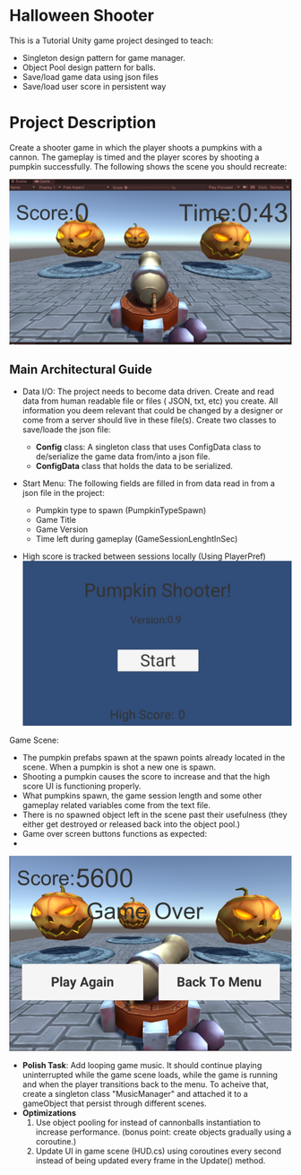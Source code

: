 # Halloween Shooter

This is a Tutorial Unity game project desinged to teach:

- Singleton design pattern for game manager.
- Object Pool design pattern for balls.
- Save/load game data using json files
- Save/load user score in persistent way

# Project Description

Create a shooter game in which the player shoots a pumpkins with a cannon. The gameplay is timed and the player scores by shooting a pumpkin successfully. The following shows the scene you should recreate:

 ![](GameScene.png)



## Main Architectural Guide


- Data I/O: The project needs to become data driven. Create and read data from human readable file or files ( JSON, txt, etc) you create. All information you deem relevant that could be changed by a designer or come from a server should live in
these file(s). Create two classes to save/loade the json file:
  - **Config** class: A singleton class that uses ConfigData class to de/serialize the game data from/into a json file.
  - **ConfigData** class that holds the data to be serialized.
- Start Menu: The following fields are filled in from data read in from a json file in the project:
  - Pumpkin type to spawn (PumpkinTypeSpawn)
  - Game Title
  - Game Version
  - Time left during gameplay (GameSessionLenghtInSec)

- High score is tracked between sessions locally (Using PlayerPref)
![](StartMenu.png)

Game Scene:

- The pumpkin prefabs spawn at the spawn points already located in the scene. When a pumpkin is shot a new one is spawn.
- Shooting a pumpkin causes the score to increase and that the high score UI is functioning properly.
- What pumpkins spawn, the game session length and some other gameplay related variables come from the text file.
- There is no spawned object left in the scene past their usefulness (they either get destroyed or released back into the object pool.)
- Game over screen buttons functions as expected:
- 
![](GameoverMenu.png)

- **Polish Task**: Add looping game music. It should continue playing uninterrupted while the game scene loads, while the game is running and when the player transitions back to the menu. To acheive that, create a singleton class "MusicManager" and attached it to a gameObject that persist through different scenes.
- **Optimizations**
  1. Use object pooling for instead of cannonballs instantiation to increase performance. (bonus point: create objects gradually using a coroutine.)
  2. Update UI in game scene (HUD.cs) using coroutines every second instead of being updated every frame in the Update() method.
